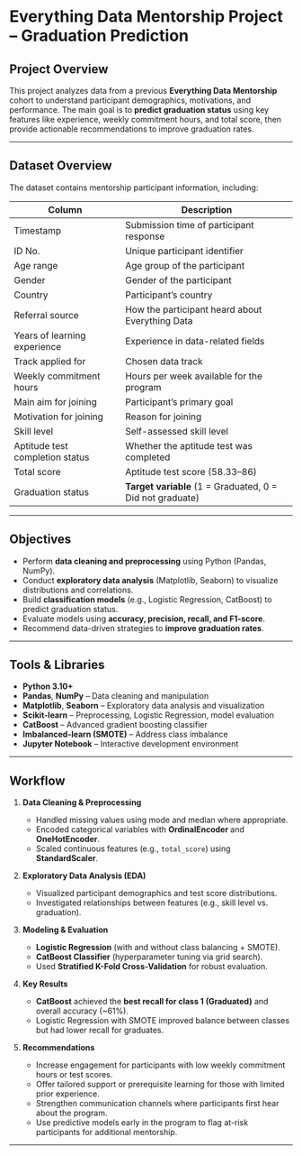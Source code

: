 # Everything Data Mentorship Project – Graduation Prediction  

## Project Overview  
This project analyzes data from a previous **Everything Data Mentorship** cohort to understand participant demographics, motivations, and performance. The main goal is to **predict graduation status** using key features like experience, weekly commitment hours, and total score, then provide actionable recommendations to improve graduation rates.  

---

## Dataset Overview  
The dataset contains mentorship participant information, including:  

| Column | Description |
|--------|-------------|
| Timestamp | Submission time of participant response |
| ID No. | Unique participant identifier |
| Age range | Age group of the participant |
| Gender | Gender of the participant |
| Country | Participant’s country |
| Referral source | How the participant heard about Everything Data |
| Years of learning experience | Experience in data-related fields |
| Track applied for | Chosen data track |
| Weekly commitment hours | Hours per week available for the program |
| Main aim for joining | Participant’s primary goal |
| Motivation for joining | Reason for joining |
| Skill level | Self-assessed skill level |
| Aptitude test completion status | Whether the aptitude test was completed |
| Total score | Aptitude test score (58.33–86) |
| Graduation status | **Target variable** (1 = Graduated, 0 = Did not graduate) |

---

## Objectives  
- Perform **data cleaning and preprocessing** using Python (Pandas, NumPy).  
- Conduct **exploratory data analysis** (Matplotlib, Seaborn) to visualize distributions and correlations.  
- Build **classification models** (e.g., Logistic Regression, CatBoost) to predict graduation status.  
- Evaluate models using **accuracy, precision, recall, and F1-score**.  
- Recommend data-driven strategies to **improve graduation rates**.  

---

## Tools & Libraries  
- **Python 3.10+**  
- **Pandas**, **NumPy** – Data cleaning and manipulation  
- **Matplotlib**, **Seaborn** – Exploratory data analysis and visualization  
- **Scikit-learn** – Preprocessing, Logistic Regression, model evaluation  
- **CatBoost** – Advanced gradient boosting classifier  
- **Imbalanced-learn (SMOTE)** – Address class imbalance  
- **Jupyter Notebook** – Interactive development environment  

---

## Workflow  
1. **Data Cleaning & Preprocessing**  
   - Handled missing values using mode and median where appropriate.  
   - Encoded categorical variables with **OrdinalEncoder** and **OneHotEncoder**.  
   - Scaled continuous features (e.g., `total_score`) using **StandardScaler**.  

2. **Exploratory Data Analysis (EDA)**  
   - Visualized participant demographics and test score distributions.  
   - Investigated relationships between features (e.g., skill level vs. graduation).  

3. **Modeling & Evaluation**  
   - **Logistic Regression** (with and without class balancing + SMOTE).  
   - **CatBoost Classifier** (hyperparameter tuning via grid search).  
   - Used **Stratified K-Fold Cross-Validation** for robust evaluation.  

4. **Key Results**  
   - **CatBoost** achieved the **best recall for class 1 (Graduated)** and overall accuracy (~61%).  
   - Logistic Regression with SMOTE improved balance between classes but had lower recall for graduates.  

5. **Recommendations**  
   - Increase engagement for participants with low weekly commitment hours or test scores.  
   - Offer tailored support or prerequisite learning for those with limited prior experience.  
   - Strengthen communication channels where participants first hear about the program.  
   - Use predictive models early in the program to flag at-risk participants for additional mentorship.  

---

